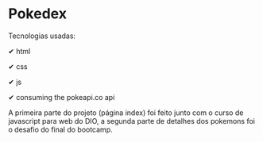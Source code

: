 # Pokedex
Tecnologias usadas:

&#10004; html

&#10004; css

&#10004; js

&#10004; consuming the pokeapi.co api

A primeira parte do projeto (página index) foi feito junto com o curso de javascript para web do DIO, a segunda parte de detalhes dos pokemons foi o desafio do final do bootcamp.
